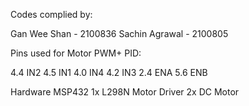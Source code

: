 Codes complied by:

Gan Wee Shan - 2100836
Sachin Agrawal - 2100805

Pins used for Motor PWM+ PID: 

4.4 IN2
4.5 IN1
4.0 IN4
4.2 IN3
2.4 ENA 
5.6 ENB

Hardware
MSP432 
1x L298N Motor Driver
2x DC Motor

